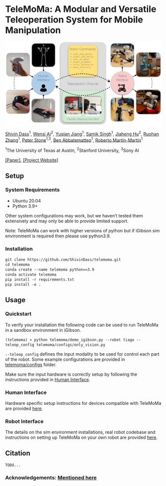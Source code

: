 # TeleMoMa: A Modular and Versatile Teleoperation System for Mobile Manipulation

<img src="assets/telemoma_architecture.png">

[Shivin Dass](https://shivindass.github.io/)<sup>1</sup>, [Wensi Ai](https://wensi-ai.github.io/)<sup>2</sup>, [Yuqian Jiang](https://yuqianjiang.us/)<sup>1</sup>, [Samik Singh]()<sup>1</sup>, [Jiaheng Hu](https://jiahenghu.github.io/)<sup>2</sup>, [Ruohan Zhang](https://ai.stanford.edu/~zharu/)<sup>1</sup>, [Peter Stone](https://www.cs.utexas.edu/~pstone/)<sup>1,3</sup>, [Ben Abbatematteo](https://babbatem.github.io/)<sup>1</sup>, [Roberto Martín-Martín](https://robertomartinmartin.com/)<sup>1</sup>

<sup>1</sup>The University of Texas at Austin, <sup>2</sup>Stanford University, <sup>3</sup>Sony AI

[[Paper]](), [[Project Website]](https://robin-lab.cs.utexas.edu/telemoma/)

## Setup  
### System Requirements
- Ubuntu 20.04
- Python 3.9+

Other system configurations may work, but we haven’t tested them extensively and may only be able to provide limited support.

Note: TeleMoMa can work with higher versions of python but if iGibson sim environment is required then please use python3.9.

### Installation

```
git clone https://github.com/ShivinDass/telemoma.git
cd telemoma
conda create --name telemoma python==3.9
conda activate telemoma
pip install -r requirements.txt
pip install -e .
```

## Usage

### Quickstart
To verify your installation the following code can be used to run TeleMoMa in a sandbox environment in iGibson.
```
(telemoma) > python telemoma/demo_igibson.py --robot tiago --teleop_config telemoma/configs/only_vision.py 
```

```--teleop_config``` defines the input modality to be used for control each part of the robot. Some example configurations are provided in [telemoma/configs](telemoma/configs/) folder.

Make sure the input hardware is correctly setup by following the instructions provided in [Human Interface](telemoma/human_interface/README.md).

### Human Interface
Hardware specific setup instructions for devices compatible with TeleMoMa are provided [here](telemoma/human_interface/README.md).

### Robot Interface
The details on the sim environment installations, real robot codebase and instructions on setting up TeleMoMa on your own robot are provided [here](telemoma/robot_interface/README.md).

## Citation
```
TODO...
```
<!-- ```
@article{
    shah2023mutex,
    title=,
    author=,
    booktitle=,
    year={2024}
}
``` -->

### Acknowledgements: [Mentioned here](acknowledgements.md)